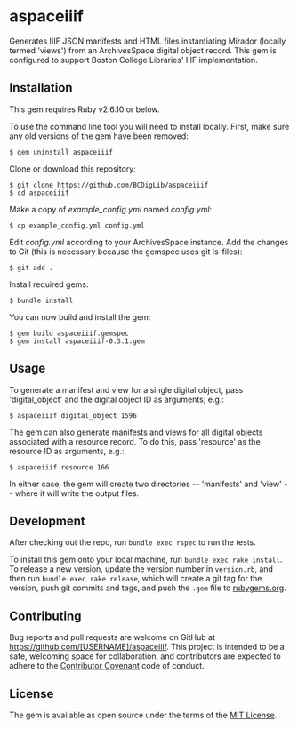 # aspaceiiif

Generates IIIF JSON manifests and HTML files instantiating Mirador (locally termed
'views') from an ArchivesSpace digital object record. This gem is configured to
support Boston College Libraries' IIIF implementation.

## Installation

This gem requires Ruby v2.6.10 or below.

To use the command line tool you will need to install locally. First, make sure any old versions of the gem have been removed:

    $ gem uninstall aspaceiiif

Clone or download this repository:

    $ git clone https://github.com/BCDigLib/aspaceiiif
    $ cd aspaceiiif

Make a copy of _example_config.yml_ named _config.yml_:

    $ cp example_config.yml config.yml
   
Edit _config.yml_ according to your ArchivesSpace instance. Add the changes to Git (this is necessary
 because the gemspec uses git ls-files):

    $ git add .

Install required gems:

    $ bundle install

You can now build and install the gem:

    $ gem build aspaceiiif.gemspec
    $ gem install aspaceiiif-0.3.1.gem

## Usage

To generate a manifest and view for a single digital object, pass
'digital_object' and the digital object ID as arguments; e.g.:

    $ aspaceiiif digital_object 1596

The gem can also generate manifests and views for all digital objects associated
with a resource record. To do this, pass 'resource' as the resource ID as
arguments, e.g.:

    $ aspaceiiif resource 166

In either case, the gem will create two directories -- 'manifests' and 'view' --
where it will write the output files.

## Development

After checking out the repo, run `bundle exec rspec` to run the tests.

To install this gem onto your local machine, run `bundle exec rake install`. To
release a new version, update the version number in `version.rb`, and then run
`bundle exec rake release`, which will create a git tag for the version, push git
commits and tags, and push the `.gem` file to [rubygems.org](https://rubygems.org).

## Contributing

Bug reports and pull requests are welcome on GitHub at https://github.com/[USERNAME]/aspaceiiif.
This project is intended to be a safe, welcoming space for collaboration, and
contributors are expected to adhere to the
[Contributor Covenant](http://contributor-covenant.org) code of conduct.

## License

The gem is available as open source under the terms of the [MIT License](http://opensource.org/licenses/MIT).
